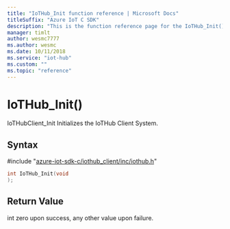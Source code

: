 ```yaml
---                             
title: "IoTHub_Init function reference | Microsoft Docs" 
titleSuffix: "Azure IoT C SDK"            
description: "This is the function reference page for the IoTHub_Init() function in the Azure IoT C SDK. This SDK is used with Azure IoT Hub and Azure IoT Hub Device Provisioning Service"            
manager: timlt                 
author: wesmc7777              
ms.author: wesmc               
ms.date: 10/11/2018                    
ms.service: "iot-hub"             
ms.custom: ""                
ms.topic: "reference"        
---                            
```


# IoTHub_Init()

IoTHubClient_Init Initializes the IoTHub Client System.

## Syntax

\#include "[azure-iot-sdk-c/iothub_client/inc/iothub.h](../iothub-h.md)"  
```C
int IoTHub_Init(void
);
```

## Return Value
int zero upon success, any other value upon failure.

